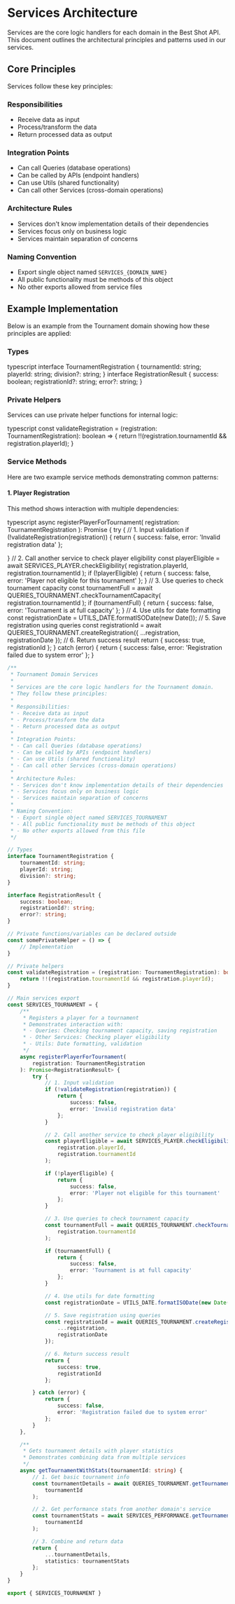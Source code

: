 # Services Architecture

Services are the core logic handlers for each domain in the Best Shot API. This document outlines the architectural principles and patterns used in our services.

## Core Principles

Services follow these key principles:

### Responsibilities

- Receive data as input
- Process/transform the data
- Return processed data as output

### Integration Points

- Can call Queries (database operations)
- Can be called by APIs (endpoint handlers)
- Can use Utils (shared functionality)
- Can call other Services (cross-domain operations)

### Architecture Rules
- Services don't know implementation details of their dependencies
- Services focus only on business logic
- Services maintain separation of concerns

### Naming Convention
- Export single object named `SERVICES_{DOMAIN_NAME}`
- All public functionality must be methods of this object
- No other exports allowed from service files

## Example Implementation

Below is an example from the Tournament domain showing how these principles are applied:

### Types
typescript
interface TournamentRegistration {
tournamentId: string;
playerId: string;
division?: string;
}
interface RegistrationResult {
success: boolean;
registrationId?: string;
error?: string;
}



### Private Helpers

Services can use private helper functions for internal logic:

typescript
const validateRegistration = (registration: TournamentRegistration): boolean => {
return !!(registration.tournamentId && registration.playerId);
}


### Service Methods

Here are two example service methods demonstrating common patterns:

#### 1. Player Registration

This method shows interaction with multiple dependencies:


typescript
async registerPlayerForTournament(
registration: TournamentRegistration
): Promise<RegistrationResult> {
try {
// 1. Input validation
if (!validateRegistration(registration)) {
return {
success: false,
error: 'Invalid registration data'
};


}
// 2. Call another service to check player eligibility
const playerEligible = await SERVICES_PLAYER.checkEligibility(
registration.playerId,
registration.tournamentId
);
if (!playerEligible) {
return {
success: false,
error: 'Player not eligible for this tournament'
};
}
// 3. Use queries to check tournament capacity
const tournamentFull = await QUERIES_TOURNAMENT.checkTournamentCapacity(
registration.tournamentId
);
if (tournamentFull) {
return {
success: false,
error: 'Tournament is at full capacity'
};
}
// 4. Use utils for date formatting
const registrationDate = UTILS_DATE.formatISODate(new Date());
// 5. Save registration using queries
const registrationId = await QUERIES_TOURNAMENT.createRegistration({
...registration,
registrationDate
});
// 6. Return success result
return {
success: true,
registrationId
};
} catch (error) {
return {
success: false,
error: 'Registration failed due to system error'
};
}




```typescript
/**
 * Tournament Domain Services
 * 
 * Services are the core logic handlers for the Tournament domain.
 * They follow these principles:
 * 
 * Responsibilities:
 * - Receive data as input
 * - Process/transform the data
 * - Return processed data as output
 * 
 * Integration Points:
 * - Can call Queries (database operations)
 * - Can be called by APIs (endpoint handlers)
 * - Can use Utils (shared functionality)
 * - Can call other Services (cross-domain operations)
 * 
 * Architecture Rules:
 * - Services don't know implementation details of their dependencies
 * - Services focus only on business logic
 * - Services maintain separation of concerns
 * 
 * Naming Convention:
 * - Export single object named SERVICES_TOURNAMENT
 * - All public functionality must be methods of this object
 * - No other exports allowed from this file
 */

// Types
interface TournamentRegistration {
    tournamentId: string;
    playerId: string;
    division?: string;
}

interface RegistrationResult {
    success: boolean;
    registrationId?: string;
    error?: string;
}

// Private functions/variables can be declared outside
const somePrivateHelper = () => {
    // Implementation
}

// Private helpers
const validateRegistration = (registration: TournamentRegistration): boolean => {
    return !!(registration.tournamentId && registration.playerId);
}

// Main services export
const SERVICES_TOURNAMENT = {
    /**
     * Registers a player for a tournament
     * Demonstrates interaction with:
     * - Queries: Checking tournament capacity, saving registration
     * - Other Services: Checking player eligibility
     * - Utils: Date formatting, validation
     */
    async registerPlayerForTournament(
        registration: TournamentRegistration
    ): Promise<RegistrationResult> {
        try {
            // 1. Input validation
            if (!validateRegistration(registration)) {
                return {
                    success: false,
                    error: 'Invalid registration data'
                };
            }

            // 2. Call another service to check player eligibility
            const playerEligible = await SERVICES_PLAYER.checkEligibility(
                registration.playerId,
                registration.tournamentId
            );

            if (!playerEligible) {
                return {
                    success: false,
                    error: 'Player not eligible for this tournament'
                };
            }

            // 3. Use queries to check tournament capacity
            const tournamentFull = await QUERIES_TOURNAMENT.checkTournamentCapacity(
                registration.tournamentId
            );

            if (tournamentFull) {
                return {
                    success: false,
                    error: 'Tournament is at full capacity'
                };
            }

            // 4. Use utils for date formatting
            const registrationDate = UTILS_DATE.formatISODate(new Date());

            // 5. Save registration using queries
            const registrationId = await QUERIES_TOURNAMENT.createRegistration({
                ...registration,
                registrationDate
            });

            // 6. Return success result
            return {
                success: true,
                registrationId
            };

        } catch (error) {
            return {
                success: false,
                error: 'Registration failed due to system error'
            };
        }
    },

    /**
     * Gets tournament details with player statistics
     * Demonstrates combining data from multiple services
     */
    async getTournamentWithStats(tournamentId: string) {
        // 1. Get basic tournament info
        const tournamentDetails = await QUERIES_TOURNAMENT.getTournamentById(
            tournamentId
        );

        // 2. Get performance stats from another domain's service
        const tournamentStats = await SERVICES_PERFORMANCE.getTournamentStats(
            tournamentId
        );

        // 3. Combine and return data
        return {
            ...tournamentDetails,
            statistics: tournamentStats
        };
    }
}

export { SERVICES_TOURNAMENT }
```

